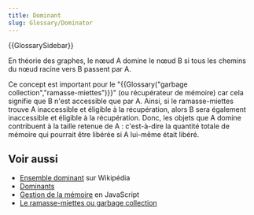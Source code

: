 ```yaml
---
title: Dominant
slug: Glossary/Dominator
---
```


{{GlossarySidebar}}

En théorie des graphes, le nœud A domine le nœud B si tous les chemins du nœud racine vers B passent par A.

Ce concept est important pour le "{{Glossary("garbage collection","ramasse-miettes")}}" (ou récupérateur de mémoire) car cela signifie que B n'est accessible que par A. Ainsi, si le ramasse-miettes trouve A inaccessible et éligible à la récupération, alors B sera également inaccessible et éligible à la récupération. Donc, les objets que A domine contribuent à la taille retenue de A : c'est-à-dire la quantité totale de mémoire qui pourrait être libérée si A lui-même était libéré.

## Voir aussi

- [Ensemble dominant](https://fr.wikipedia.org/wiki/Ensemble_dominant) sur Wikipédia
- [Dominants](https://firefox-source-docs.mozilla.org/devtools-user/memory/dominators/index.html)
- [Gestion de la mémoire](/fr/docs/Mozilla/js-ctypes/Using_js-ctypes/Memory_Management) en JavaScript
- [Le ramasse-miettes ou garbage collection](/fr/docs/Web/JavaScript/Guide/Memory_management#le_ramasse-miettes_ou_garbage_collection)
